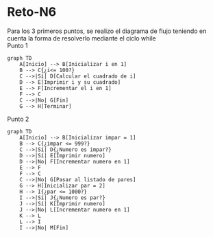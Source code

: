# Reto-N6
Para los 3 primeros puntos, se realizo el diagrama de flujo teniendo en cuenta la forma de resolverlo mediante el ciclo while <br>
Punto 1
```mermaid
graph TD
    A[Inicio] --> B[Inicializar i en 1]
    B --> C{¿i<= 100?}
    C -->|Sí| D[Calcular el cuadrado de i]
    D --> E[Imprimir i y su cuadrado]
    E --> F[Incrementar el i en 1]
    F --> C
    C -->|No| G[Fin]
    G --> H[Terminar]
```
Punto 2
```mermaid
graph TD
    A[Inicio] --> B[Inicializar impar = 1]
    B --> C{¿impar <= 999?}
    C -->|Sí| D{¿Numero es impar?}
    D -->|Sí| E[Imprimir numero]
    D -->|No| F[Incrementar numero en 1]
    E --> F
    F --> C
    C -->|No| G[Pasar al listado de pares]
    G --> H[Inicializar par = 2]
    H --> I{¿par <= 1000?}
    I -->|Sí| J{¿Numero es par?}
    J -->|Sí| K[Imprimir numero]
    J -->|No| L[Incrementar numero en 1]
    K --> L
    L --> I
    I -->|No| M[Fin]

```
